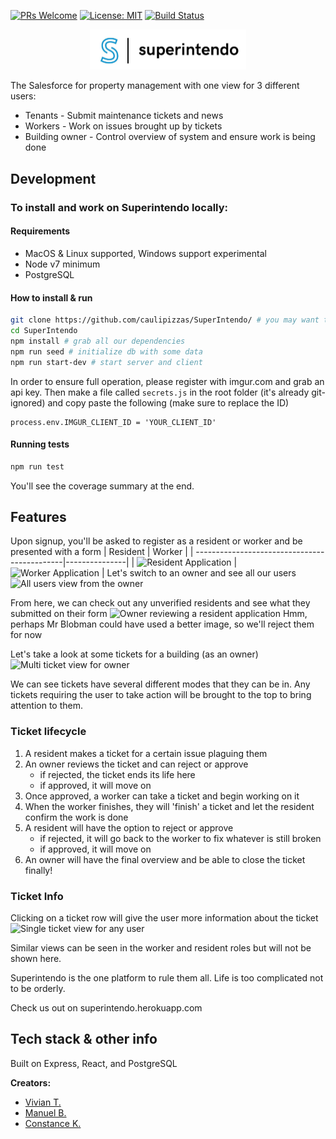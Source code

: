 [![PRs Welcome](https://img.shields.io/badge/PRs-welcome-brightgreen.svg?style=flat-square)](http://makeapullrequest.com)
[![License: MIT](https://img.shields.io/badge/License-MIT-yellow.svg)](https://opensource.org/licenses/MIT)
[![Build Status](https://travis-ci.org/caulipizzas/SuperIntendo.svg?branch=master)](https://travis-ci.org/caulipizzas/SuperIntendo)

<p align="center">
<a href='superintendo.herokuapp.com'>
<img width="250" alt="superintendo logo" src="public/images/superintendo.jpg">
</a>
</p>

The Salesforce for property management with one view for 3 different users:

* Tenants - Submit maintenance tickets and news
* Workers - Work on issues brought up by tickets
* Building owner - Control overview of system and ensure work is being done

## Development

### To install and work on Superintendo locally:

#### Requirements

* MacOS & Linux supported, Windows support experimental
* Node v7 minimum
* PostgreSQL

#### How to install & run

```bash
git clone https://github.com/caulipizzas/SuperIntendo/ # you may want to fork
cd SuperIntendo
npm install # grab all our dependencies
npm run seed # initialize db with some data
npm run start-dev # start server and client
```

In order to ensure full operation, please register with imgur.com and grab an api key. Then make a file called `secrets.js` in the root folder (it's already git-ignored) and copy paste the following (make sure to replace the ID)

```
process.env.IMGUR_CLIENT_ID = 'YOUR_CLIENT_ID'
```

#### Running tests

```bash
npm run test
```

You'll see the coverage summary at the end.

## Features

Upon signup, you'll be asked to register as a resident or worker and be presented with a form
| Resident | Worker |
| ---------------------------------------------|---------------|
| ![Resident Application](https://my.catbo.at/marv/ZjhlM.png) | ![Worker Application](https://my.catbo.at/marv/YzkzN.png) |
Let's switch to an owner and see all our users
![All users view from the owner](https://i.heart.lolisports.com/marv/OTI0M.png)

From here, we can check out any unverified residents and see what they submitted on their form
![Owner reviewing a resident application](https://i.heart.lolisports.com/marv/Njk4M.png)
Hmm, perhaps Mr Blobman could have used a better image, so we'll reject them for now

Let's take a look at some tickets for a building (as an owner)
![Multi ticket view for owner](https://i.heart.lolisports.com/marv/MDkyM.png)

We can see tickets have several different modes that they can be in.
Any tickets requiring the user to take action will be brought to the top to bring attention to them.

### Ticket lifecycle

1.  A resident makes a ticket for a certain issue plaguing them
2.  An owner reviews the ticket and can reject or approve
    * if rejected, the ticket ends its life here
    * if approved, it will move on
3.  Once approved, a worker can take a ticket and begin working on it
4.  When the worker finishes, they will 'finish' a ticket and let the resident confirm the work is done
5.  A resident will have the option to reject or approve
    * if rejected, it will go back to the worker to fix whatever is still broken
    * if approved, it will move on
6.  An owner will have the final overview and be able to close the ticket finally!

### Ticket Info

Clicking on a ticket row will give the user more information about the ticket
![Single ticket view for any user](https://i.heart.lolisports.com/marv/ZTFmN.png)

Similar views can be seen in the worker and resident roles but will not be shown here.

Superintendo is the one platform to rule them all. Life is too complicated not to be orderly.

Check us out on superintendo.herokuapp.com

## Tech stack & other info

Built on Express, React, and PostgreSQL

**Creators:**

* [Vivian T.](https://github.com/vivtong/)
* [Manuel B.](https://github.com/marvinody/)
* [Constance K.](https://github.com/republicofkang/)
